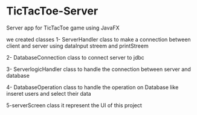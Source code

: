 # TicTacToe-Server
Server app for TicTacToe game using JavaFX

we created classes 
1- ServerHandler class to make a connection between client and server using dataInput streem and printStreem 

2- DatabaseConnection class to connect server to jdbc 

3- ServerlogicHandler class to  handle the connection between server and database  

4- DatabaseOperation class to handle the operation on Database like inseret users and select their data 

5-serverScreen class it represent the UI of this project 







